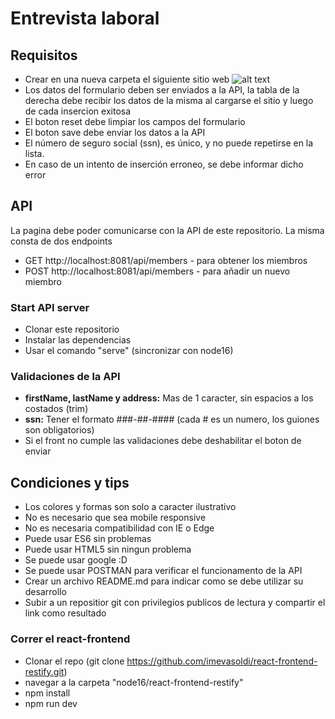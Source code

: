 # Entrevista laboral
## Requisitos
* Crear en una nueva carpeta el siguiente sitio web
![alt text](https://github.com/newcombin/devskills/blob/main/design.png "Diseño web")
* Los datos del formulario deben ser enviados a la API, la tabla de la derecha debe recibir los datos de la misma al cargarse el sitio y luego de cada insercion exitosa
* El boton reset debe limpiar los campos del formulario
* El boton save debe enviar los datos a la API
* El número de seguro social (ssn), es único, y no puede repetirse en la lista.
* En caso de un intento de inserción erroneo, se debe informar dicho error

## API
La pagina debe poder comunicarse con la API de este repositorio. La misma consta de dos endpoints

* GET http://localhost:8081/api/members - para obtener los miembros
* POST http://localhost:8081/api/members - para añadir un nuevo miembro

### Start API server
* Clonar este repositorio
* Instalar las dependencias
* Usar el comando "serve" (sincronizar con node16)

### Validaciones de la API
* **firstName, lastName y address:** Mas de 1 caracter, sin espacios a los costados (trim)
* **ssn:** Tener el formato ###-##-#### (cada # es un numero, los guiones son obligatorios)
* Si el front no cumple las validaciones debe deshabilitar el boton de enviar

## Condiciones y tips
* Los colores y formas son solo a caracter ilustrativo
* No es necesario que sea mobile responsive
* No es necesaria compatibilidad con IE o Edge
* Puede usar ES6 sin problemas
* Puede usar HTML5 sin ningun problema
* Se puede usar google :D
* Se puede usar POSTMAN para verificar el funcionamento de la API
* Crear un archivo README.md para indicar como se debe utilizar su desarrollo
* Subir a un repositior git con privilegios publicos de lectura y compartir el link como resultado

### Correr el react-frontend

* Clonar el repo (git clone https://github.com/imevasoldi/react-frontend-restify.git)
* navegar a la carpeta "node16/react-frontend-restify"
* npm install
* npm run dev



